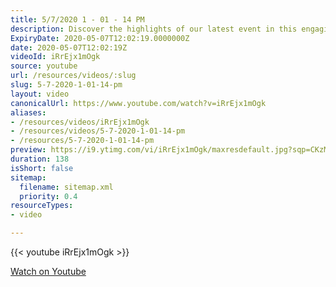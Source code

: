 ```yaml
---
title: 5/7/2020 1 - 01 - 14 PM
description: Discover the highlights of our latest event in this engaging video recap, showcasing key moments and insights from 5/7/2020. Don't miss it!
ExpiryDate: 2020-05-07T12:02:19.0000000Z
date: 2020-05-07T12:02:19Z
videoId: iRrEjx1mOgk
source: youtube
url: /resources/videos/:slug
slug: 5-7-2020-1-01-14-pm
layout: video
canonicalUrl: https://www.youtube.com/watch?v=iRrEjx1mOgk
aliases:
- /resources/videos/iRrEjx1mOgk
- /resources/videos/5-7-2020-1-01-14-pm
- /resources/5-7-2020-1-01-14-pm
preview: https://i9.ytimg.com/vi/iRrEjx1mOgk/maxresdefault.jpg?sqp=CKzMp7oG&rs=AOn4CLCD25ByUebMil7P9F18CxGkj2kKEw
duration: 138
isShort: false
sitemap:
  filename: sitemap.xml
  priority: 0.4
resourceTypes:
- video

---
```

{{< youtube iRrEjx1mOgk >}} 
  
 [Watch on Youtube](https://www.youtube.com/watch?v=iRrEjx1mOgk)
